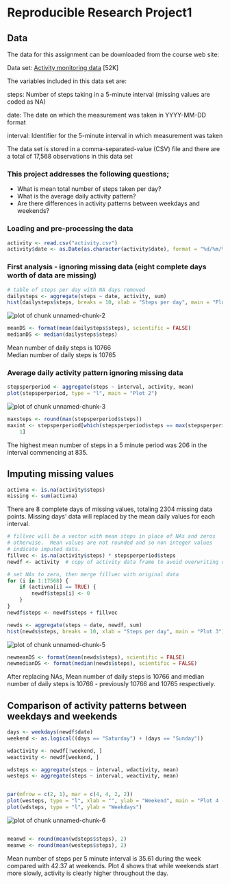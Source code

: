 Reproducible Research Project1
==============================

## Data

The data for this assignment can be downloaded from the course web site:

Data set: [Activity monitoring data](https://d396qusza40orc.cloudfront.net/repdata%2Fdata%2Factivity.zip) [52K]

The variables included in this data set are:

steps: Number of steps taking in a 5-minute interval (missing values are coded as NA)

date: The date on which the measurement was taken in YYYY-MM-DD format

interval: Identifier for the 5-minute interval in which measurement was taken

The data set is stored in a comma-separated-value (CSV) file and there are a total of 17,568 observations in this data set

### This project addresses the following questions;

* What is mean total number of steps taken per day?
* What is the average daily activity pattern?
* Are there differences in activity patterns between weekdays and weekends?

### Loading and pre-processing the data


```r
activity <- read.csv("activity.csv")
activity$date <- as.Date(as.character(activity$date), format = "%d/%m/%Y")
```


### First analysis - ignoring missing data (eight complete days worth of data are missing)


```r
# table of steps per day with NA days removed
dailysteps <- aggregate(steps ~ date, activity, sum)
hist(dailysteps$steps, breaks = 10, xlab = "Steps per day", main = "Plot 1")
```

![plot of chunk unnamed-chunk-2](figure/unnamed-chunk-2.png) 

```r
meanDS <- format(mean(dailysteps$steps), scientific = FALSE)
medianDS <- median(dailysteps$steps)
```


Mean number of daily steps is 10766  
Median number of daily steps is 10765

### Average daily activity pattern ignoring missing data



```r
stepsperperiod <- aggregate(steps ~ interval, activity, mean)
plot(stepsperperiod, type = "l", main = "Plot 2")
```

![plot of chunk unnamed-chunk-3](figure/unnamed-chunk-3.png) 

```r
maxsteps <- round(max(stepsperperiod$steps))
maxint <- stepsperperiod[which(stepsperperiod$steps == max(stepsperperiod$steps)), 
    1]
```


The highest mean number of steps in a 5 minute period was 206 in the interval commencing at 835.

## Imputing missing values


```r
activna <- is.na(activity$steps)
missing <- sum(activna)
```


There are 8 complete days of missing values, totaling 2304 missing data points.  Missing days' data will replaced by the mean daily values for each interval.



```r
# fillvec will be a vector with mean steps in place of NAs and zeros
# otherwise.  Mean values are not rounded and so non integer values
# indicate imputed data.
fillvec <- is.na(activity$steps) * stepsperperiod$steps
newdf <- activity  # copy of activity data frame to avoid overwriting original data file

# set NAs to zero, then merge fillvec with original data
for (i in 1:17568) {
    if (activna[i] == TRUE) {
        newdf$steps[i] <- 0
    }
}
newdf$steps <- newdf$steps + fillvec

newds <- aggregate(steps ~ date, newdf, sum)
hist(newds$steps, breaks = 10, xlab = "Steps per day", main = "Plot 3")
```

![plot of chunk unnamed-chunk-5](figure/unnamed-chunk-5.png) 

```r
newmeanDS <- format(mean(newds$steps), scientific = FALSE)
newmedianDS <- format(median(newds$steps), scientific = FALSE)
```


After replacing NAs, Mean number of daily steps is 10766 and median number of daily steps is 10766 - previously 10766 and 10765 respectively.

## Comparison of activity patterns between weekdays and weekends


```r
days <- weekdays(newdf$date)
weekend <- as.logical((days == "Saturday") + (days == "Sunday"))

wdactivity <- newdf[!weekend, ]
weactivity <- newdf[weekend, ]

wdsteps <- aggregate(steps ~ interval, wdactivity, mean)
westeps <- aggregate(steps ~ interval, weactivity, mean)


par(mfrow = c(2, 1), mar = c(4, 4, 2, 2))
plot(westeps, type = "l", xlab = "", ylab = "Weekend", main = "Plot 4 - Mean number of steps in 5 minute intervals")
plot(wdsteps, type = "l", ylab = "Weekdays")
```

![plot of chunk unnamed-chunk-6](figure/unnamed-chunk-6.png) 

```r

meanwd <- round(mean(wdsteps$steps), 2)
meanwe <- round(mean(westeps$steps), 2)
```



Mean number of steps per 5 minute interval is 35.61 during the week compared with 42.37 at weekends.  Plot 4 shows that while weekends start more slowly, activity is clearly higher throughout the day.


